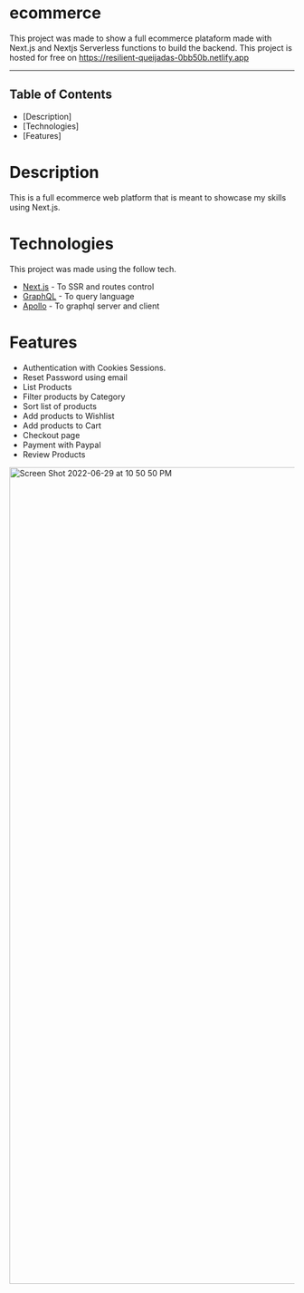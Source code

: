 # ecommerce
  

This project was made to show a full ecommerce plataform made with Next.js and Nextjs Serverless functions to build the backend. This project is hosted for free on https://resilient-queijadas-0bb50b.netlify.app

---

## Table of Contents
* [Description]
* [Technologies]
* [Features]

# Description
This is a full ecommerce web platform that is meant to showcase my skills using Next.js. 

# Technologies
This project was made using the follow tech.

* [Next.js](https://nextjs.org/) - To SSR and routes control     
* [GraphQL](https://graphql.org/) - To query language     
* [Apollo](https://www.apollographql.com/) - To graphql server and client          

# Features

- Authentication with Cookies Sessions.
- Reset Password using email
- List Products
- Filter products by Category
- Sort list of products
- Add products to Wishlist
- Add products to Cart
- Checkout page
- Payment with Paypal
- Review Products
  
<img width="1440" alt="Screen Shot 2022-06-29 at 10 50 50 PM" src="https://user-images.githubusercontent.com/99067082/176589461-8f1659dd-c953-4bc0-934c-cc3ae1c02077.png">
